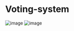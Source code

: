 # Voting-system

![image](https://github.com/StjepanPetrovic/.NET-WindowsFormsApp-VotingSystem/assets/79259870/b48fbf7c-f939-41f3-b6cb-9d5707d6f92e)
![image](https://github.com/StjepanPetrovic/.NET-WindowsFormsApp-VotingSystem/assets/79259870/1c61b147-a787-4c34-9d9b-ac9f97a566f8)
